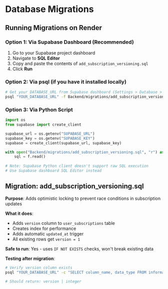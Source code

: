 # Database Migrations

## Running Migrations on Render

### Option 1: Via Supabase Dashboard (Recommended)
1. Go to your Supabase project dashboard
2. Navigate to **SQL Editor**
3. Copy and paste the contents of `add_subscription_versioning.sql`
4. Click **Run**

### Option 2: Via psql (if you have it installed locally)
```bash
# Get your DATABASE_URL from Supabase dashboard (Settings > Database > Connection string > URI)
psql "YOUR_DATABASE_URL" -f Backend/migrations/add_subscription_versioning.sql
```

### Option 3: Via Python Script
```python
import os
from supabase import create_client

supabase_url = os.getenv("SUPABASE_URL")
supabase_key = os.getenv("SUPABASE_KEY")
supabase = create_client(supabase_url, supabase_key)

with open("Backend/migrations/add_subscription_versioning.sql", "r") as f:
    sql = f.read()
    
# Note: Supabase Python client doesn't support raw SQL execution
# Use Supabase dashboard SQL Editor instead
```

## Migration: add_subscription_versioning.sql

**Purpose**: Adds optimistic locking to prevent race conditions in subscription updates

**What it does**:
- Adds `version` column to `user_subscriptions` table
- Creates index for performance
- Adds automatic `updated_at` trigger
- All existing rows get `version = 1`

**Safe to run**: Yes - uses `IF NOT EXISTS` checks, won't break existing data

**Testing after migration**:
```bash
# Verify version column exists
psql "YOUR_DATABASE_URL" -c "SELECT column_name, data_type FROM information_schema.columns WHERE table_name='user_subscriptions' AND column_name='version';"

# Should return: version | integer
```
